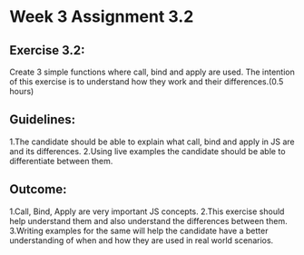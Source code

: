 # Week 3 Assignment 3.2

## Exercise 3.2:
Create 3 simple functions where call, bind and apply are used. The intention of this exercise is to understand how they work and their differences.(0.5 hours)

## Guidelines:
1.The candidate should be able to explain what call, bind and apply in JS are and its differences.
2.Using live examples the candidate should be able to differentiate between them.

## Outcome:
1.Call, Bind, Apply are very important JS concepts.
2.This exercise should help understand them and also understand the differences between them.
3.Writing examples for the same will help the candidate have a better understanding of when and how they are used in real world scenarios.